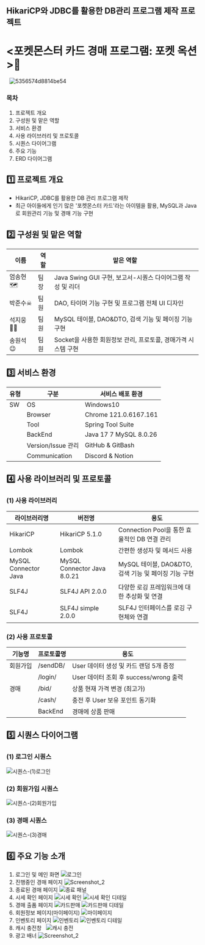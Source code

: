## HikariCP와 JDBC를 활용한 DB관리 프로그램 제작 프로젝트
# <포켓몬스터 카드 경매 프로그램: 포켓 옥션>💸
&nbsp; 
![5356574d8814be54](https://github.com/junsoo186/card_auction_project/assets/169410809/d8e958ce-e7fe-4056-a242-c25d4b8ef48b)
&nbsp;
### 목차
1. 프로젝트 개요
2. 구성원 및 맡은 역할
3. 서비스 환경
4. 사용 라이브러리 및 프로토콜
5. 시퀀스 다이어그램
6. 주요 기능
7. ERD 다이어그램
&nbsp; 
## 1️⃣ 프로젝트 개요
* HikariCP, JDBC를 활용한 DB 관리 프로그램 제작
* 최근 아이들에게 인기 많은 '포켓몬스터 카드'라는 아이템을 활용, MySQL과 Java로 회원관리 기능 및 경매 기능 구현
&nbsp; 
## 2️⃣ 구성원 및 맡은 역할
|이름|역할|맡은 역할|
|------|---|---|
|엄송현🗺|팀장| Java Swing GUI 구현, 보고서-시퀀스 다이어그램 작성 및 리더 |
|박준수☠|팀원| DAO, 타이머 기능 구현 및 프로그램 전체 UI 디자인 |
|석지웅👨‍💻|팀원| MySQL 테이블, DAO&DTO, 검색 기능 및 페이징 기능 구현 |
|송원석😉|팀원| Socket을 사용한 회원정보 관리, 프로토콜, 경매가격 시스템 구현|
## 3️⃣ 서비스 환경
|유형|구분|서비스 배포 환경|
|------|---|---|
|SW|OS| Windows10 |
||Browser| Chrome 121.0.6167.161 |
||Tool| Spring Tool Suite |
||BackEnd| Java 17 7 MySQL 8.0.26 |
||Version/Issue 관리| GitHub & GitBash |
||Communication| Discord & Notion|
## 4️⃣ 사용 라이브러리 및 프로토콜
### (1) 사용 라이브러리
|라이브러리명|버전명|용도|
|------|---|---|
|HikariCP|HikariCP 5.1.0| Connection Pool을 통한 효율적인 DB 연결 관리 |
|Lombok|Lombok| 간편한 생성자 및 메서드 사용 |
|MySQL Connector Java|MySQL Connector Java 8.0.21| MySQL 테이블, DAO&DTO, 검색 기능 및 페이징 기능 구현 |
|SLF4J|SLF4J API 2.0.0| 다양한 로깅 프레임워크에 대한 추상화 및 연결 |
|SLF4J|SLF4J simple 2.0.0| SLF4J 인터페이스를 로깅 구현체와 연결 |
### (2) 사용 프로토콜
|기능명|프로토콜명|용도|
|------|---|---|
|회원가입|/sendDB/| User 데이터 생성 및 카드 랜덤 5개 증정 |
||/login/| User 데이터 조회 후 success/wrong 출력 |
|경매|/bid/| 상품 현재 가격 변경 (최고가) |
||/cash/| 충전 후 User 보유 포인트 동기화|
||BackEnd| 경매에 상품 판매 |
## 5️⃣ 시퀀스 다이어그램
### (1) 로그인 시퀀스
![시퀀스-(1)로그인](https://github.com/junsoo186/card_auction_project/assets/169410809/f2f55ec4-7502-4f89-9017-0a478d8b4e45)
### (2) 회원가입 시퀀스
![시퀀스-(2)회원가입](https://github.com/junsoo186/card_auction_project/assets/169410809/ed1153f6-fe96-43ec-928f-eb95be0359b0)
### (3) 경매 시퀀스
![시퀀스-(3)경매](https://github.com/junsoo186/card_auction_project/assets/169410809/e5c8fbd5-4e43-4ea1-b89a-3192226bc88c)
## 6️⃣ 주요 기능 소개
1. 로그인 및 메인 화면
![로그인](https://github.com/junsoo186/card_auction_project/assets/169410809/0ebb4f00-841b-466e-b998-477143c43631)
2. 진행중인 경매 페이지
![Screenshot_2](https://github.com/junsoo186/card_auction_project/assets/169410809/1c2ba2c2-a2e4-447a-a726-976c6c311425)
3. 종료된 경매 페이지
![종료 패널](https://github.com/junsoo186/card_auction_project/assets/169410809/2dc024d5-a9b1-43de-b97c-019c65623fda)
4. 시세 확인 페이지
![시세 확인](https://github.com/junsoo186/card_auction_project/assets/169410809/654dce06-593e-4caa-ba78-88b555248586)
![시세 확인 디테일](https://github.com/junsoo186/card_auction_project/assets/169410809/41eda036-eaba-4927-a074-03ba9a9d4bbd)
5. 경매 출품 페이지
![카드판매](https://github.com/junsoo186/card_auction_project/assets/169410809/c7eb076e-8b92-4286-820e-ef1c2ca717db)
![카드판매 디테일](https://github.com/junsoo186/card_auction_project/assets/169410809/b509c532-c767-4135-a7c0-3eb4dacf833e)
6. 회원정보 페이지(마이페이지)
![마이페이지](https://github.com/junsoo186/card_auction_project/assets/169410809/9db4e776-e4db-40da-90bf-d8b3d3277b9d)
7. 인벤토리 페이지
![인벤토리](https://github.com/junsoo186/card_auction_project/assets/169410809/987913bb-551d-47db-b60b-9e72292ec72c)
![인벤토리 디테일](https://github.com/junsoo186/card_auction_project/assets/169410809/718ada31-3cca-440b-bddd-1546fcdea693)
8. 캐시 충전창 &nbsp; 
![캐시 충전](https://github.com/junsoo186/card_auction_project/assets/169410809/1a8816d0-37ce-4c68-a8e5-7208de39c897)
9. 광고 배너
![Screenshot_2](https://github.com/junsoo186/card_auction_project/assets/169410809/55c2c5d0-a5f9-442e-bc56-aff179821730)




